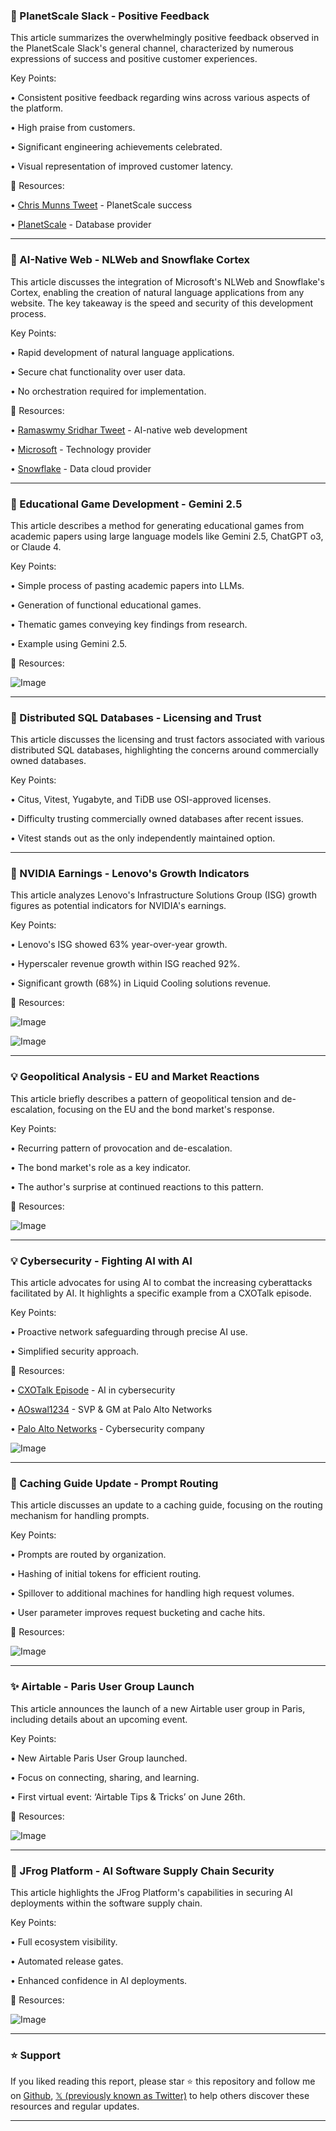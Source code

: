 ### 🤖 PlanetScale Slack - Positive Feedback

This article summarizes the overwhelmingly positive feedback observed in the PlanetScale Slack's general channel, characterized by numerous expressions of success and positive customer experiences.

Key Points:

• Consistent positive feedback regarding wins across various aspects of the platform.


• High praise from customers.


• Significant engineering achievements celebrated.


• Visual representation of improved customer latency.


🔗 Resources:

• [Chris Munns Tweet](https://x.com/chrismunns/status/1926039520027214254) - PlanetScale success


• [PlanetScale](https://x.com/PlanetScale) -  Database provider


---

### 🚀 AI-Native Web - NLWeb and Snowflake Cortex

This article discusses the integration of Microsoft's NLWeb and Snowflake's Cortex, enabling the creation of natural language applications from any website.  The key takeaway is the speed and security of this development process.

Key Points:

• Rapid development of natural language applications.


• Secure chat functionality over user data.


• No orchestration required for implementation.


🔗 Resources:

• [Ramaswmy Sridhar Tweet](https://x.com/RamaswmySridhar/status/1926036671172157840) - AI-native web development


• [Microsoft](https://x.com/Microsoft) -  Technology provider


• [Snowflake](https://x.com/Snowflake) - Data cloud provider


---

### 🤖 Educational Game Development - Gemini 2.5

This article describes a method for generating educational games from academic papers using large language models like Gemini 2.5, ChatGPT o3, or Claude 4.

Key Points:

• Simple process of pasting academic papers into LLMs.


• Generation of functional educational games.


• Thematic games conveying key findings from research.


• Example using Gemini 2.5.


🔗 Resources:

![Image](https://pbs.twimg.com/amplify_video_thumb/1925953867075743746/img/rSyVWf_5dB_DQs7M.jpg)

---

### 🤖 Distributed SQL Databases - Licensing and Trust

This article discusses the licensing and trust factors associated with various distributed SQL databases, highlighting the concerns around commercially owned databases.

Key Points:

• Citus, Vitest, Yugabyte, and TiDB use OSI-approved licenses.


• Difficulty trusting commercially owned databases after recent issues.


• Vitest stands out as the only independently maintained option.



---

### 🚀 NVIDIA Earnings - Lenovo's Growth Indicators

This article analyzes Lenovo's Infrastructure Solutions Group (ISG) growth figures as potential indicators for NVIDIA's earnings.

Key Points:

• Lenovo's ISG showed 63% year-over-year growth.


• Hyperscaler revenue growth within ISG reached 92%.


• Significant growth (68%) in Liquid Cooling solutions revenue.


🔗 Resources:

![Image](https://pbs.twimg.com/media/GrmEfysXcAAEBQj?format=jpg&name=900x900)

![Image](https://pbs.twimg.com/media/GrmEfyqWgAADBYV?format=jpg&name=900x900)


---

### 💡 Geopolitical Analysis - EU and Market Reactions

This article briefly describes a pattern of geopolitical tension and de-escalation, focusing on the EU and the bond market's response.


Key Points:

• Recurring pattern of provocation and de-escalation.


• The bond market's role as a key indicator.


• The author's surprise at continued reactions to this pattern.


🔗 Resources:

![Image](https://pbs.twimg.com/media/GrocK0bXEAA2Ciz?format=jpg&name=small)


---

### 💡 Cybersecurity - Fighting AI with AI

This article advocates for using AI to combat the increasing cyberattacks facilitated by AI.  It highlights a specific example from a CXOTalk episode.

Key Points:

• Proactive network safeguarding through precise AI use.


• Simplified security approach.


🔗 Resources:

• [CXOTalk Episode](https://cxotalk.com/episode/how-to-secure-5g-networks-with-ai-zero-trust-and-sase…) -  AI in cybersecurity


• [AOswal1234](https://x.com/AOswal1234) - SVP & GM at Palo Alto Networks


• [Palo Alto Networks](https://x.com/PaloAltoNtwks) - Cybersecurity company


![Image](https://pbs.twimg.com/media/GrqOgr1WAAAkzOA?format=png&name=small)

---

### 🤖 Caching Guide Update - Prompt Routing

This article discusses an update to a caching guide, focusing on the routing mechanism for handling prompts.

Key Points:

• Prompts are routed by organization.


• Hashing of initial tokens for efficient routing.


• Spillover to additional machines for handling high request volumes.


•  User parameter improves request bucketing and cache hits.


🔗 Resources:

![Image](https://pbs.twimg.com/media/Grp8ZImWcAAqkrM?format=jpg&name=small)


---

### ✨ Airtable - Paris User Group Launch

This article announces the launch of a new Airtable user group in Paris, including details about an upcoming event.

Key Points:

• New Airtable Paris User Group launched.


• Focus on connecting, sharing, and learning.


• First virtual event: ‘Airtable Tips & Tricks’ on June 26th.


🔗 Resources:

![Image](https://pbs.twimg.com/media/GrqBQXaXoAAZUvS?format=jpg&name=small)


---

### 🤖 JFrog Platform - AI Software Supply Chain Security

This article highlights the JFrog Platform's capabilities in securing AI deployments within the software supply chain.

Key Points:

• Full ecosystem visibility.


• Automated release gates.


• Enhanced confidence in AI deployments.


🔗 Resources:

![Image](https://pbs.twimg.com/media/GrqAjWBW0AEealm?format=jpg&name=small)


---

### ⭐️ Support

If you liked reading this report, please star ⭐️ this repository and follow me on [Github](https://github.com/Drix10), [𝕏 (previously known as Twitter)](https://x.com/DRIX_10_) to help others discover these resources and regular updates.

---